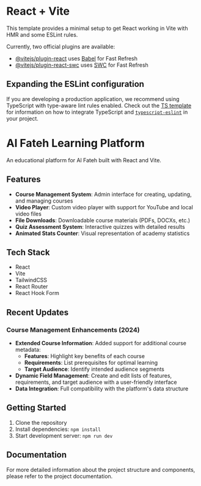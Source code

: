 # React + Vite

This template provides a minimal setup to get React working in Vite with HMR and some ESLint rules.

Currently, two official plugins are available:

- [@vitejs/plugin-react](https://github.com/vitejs/vite-plugin-react/blob/main/packages/plugin-react) uses [Babel](https://babeljs.io/) for Fast Refresh
- [@vitejs/plugin-react-swc](https://github.com/vitejs/vite-plugin-react/blob/main/packages/plugin-react-swc) uses [SWC](https://swc.rs/) for Fast Refresh

## Expanding the ESLint configuration

If you are developing a production application, we recommend using TypeScript with type-aware lint rules enabled. Check out the [TS template](https://github.com/vitejs/vite/tree/main/packages/create-vite/template-react-ts) for information on how to integrate TypeScript and [`typescript-eslint`](https://typescript-eslint.io) in your project.

# Al Fateh Learning Platform

An educational platform for Al Fateh built with React and Vite.

## Features

- **Course Management System**: Admin interface for creating, updating, and managing courses
- **Video Player**: Custom video player with support for YouTube and local video files
- **File Downloads**: Downloadable course materials (PDFs, DOCXs, etc.)
- **Quiz Assessment System**: Interactive quizzes with detailed results
- **Animated Stats Counter**: Visual representation of academy statistics

## Tech Stack

- React
- Vite
- TailwindCSS
- React Router
- React Hook Form

## Recent Updates

### Course Management Enhancements (2024)

- **Extended Course Information**: Added support for additional course metadata:
  - **Features**: Highlight key benefits of each course
  - **Requirements**: List prerequisites for optimal learning
  - **Target Audience**: Identify intended audience segments
- **Dynamic Field Management**: Create and edit lists of features, requirements, and target audience with a user-friendly interface
- **Data Integration**: Full compatibility with the platform's data structure

## Getting Started

1. Clone the repository
2. Install dependencies: `npm install`
3. Start development server: `npm run dev`

## Documentation

For more detailed information about the project structure and components, please refer to the project documentation.
